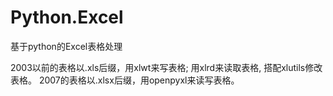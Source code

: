 # Python.Excel
基于python的Excel表格处理

2003以前的表格以.xls后缀，用xlwt来写表格;
                        用xlrd来读取表格, 搭配xlutils修改表格。
2007的表格以.xlsx后缀，用openpyxl来读写表格。
